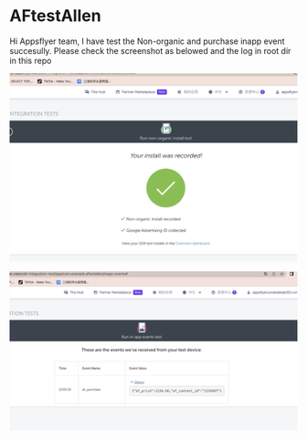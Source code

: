 # AFtestAllen
Hi Appsflyer team,
I have test the Non-organic and purchase inapp event succesully.
Please check the screenshot as belowed and the log in root dir in this repo

![Non-organic](non-organic.png)  

![In-app-event](in-app-event.png)


